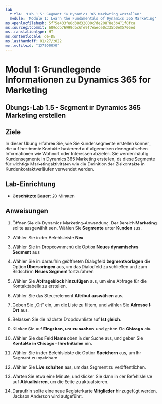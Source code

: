 ```yaml
---
lab:
  title: 'Lab 1.5: Segment in Dynamics 365 Marketing erstellen'
  module: 'Module 1: Learn the Fundamentals of Dynamics 365 Marketing'
ms.openlocfilehash: 5f75e433fe8d38d32000c7de20878e3b471f0fca
ms.sourcegitcommit: 600ccb76999dbc6fe9f7eaece0c235b0e85706ed
ms.translationtype: HT
ms.contentlocale: de-DE
ms.lasthandoff: 01/27/2022
ms.locfileid: "137908858"
---
```

<a name="module-1-learn-the-fundamentals-of-dynamics-365-marketing"></a>Modul 1: Grundlegende Informationen zu Dynamics 365 for Marketing
========================

## <a name="practice-lab-15---create-a-segment-in-dynamics-365-marketing"></a>Übungs-Lab 1.5 - Segment in Dynamics 365 Marketing erstellen

## <a name="objectives"></a>Ziele

In dieser Übung erfahren Sie, wie Sie Kundensegmente erstellen können, die auf bestimmte Kontakte basierend auf allgemeinen demografischen Informationen wie Wohnort oder Interessen abzielen. Sie werden häufig Kundensegmente in Dynamics 365 Marketing erstellen, da diese Segmente für wichtige Marketingaktivitäten wie die Definition der Zielkontakte in Kundenkontaktverläufen verwendet werden.

## <a name="lab-setup"></a>Lab-Einrichtung

  - **Geschätzte Dauer**: 20 Minuten

## <a name="instructions"></a>Anweisungen


1. Öffnen Sie die Dynamics Marketing-Anwendung. Der Bereich **Marketing** sollte ausgewählt sein. Wählen Sie **Segmente** unter **Kunden** aus.

2. Wählen Sie in der Befehlsleiste **Neu**.

3. Wählen Sie im Dropdownmenü die Option **Neues dynamisches Segment** aus.

4. Wählen Sie im daraufhin geöffneten Dialogfeld **Segmentvorlagen** die Option **Überspringen** aus, um das Dialogfeld zu schließen und zum Bildschirm **Neues Segment** fortzufahren.

5. Wählen Sie **Abfrageblock hinzufügen** aus, um eine Abfrage für die Kontakttabelle zu erstellen. 

6. Wählen Sie das Steuerelement **Attribut auswählen** aus.

7. Geben Sie „Ort“ ein, um die Liste zu filtern, und wählen Sie **Adresse 1: Ort** aus.

8. Belassen Sie die nächste Dropdownliste auf **Ist gleich**. 

9. Klicken Sie auf **Eingeben, um zu suchen**, und geben Sie **Chicago** ein.

10. Wählen Sie das Feld **Name** oben in der Suche aus, und geben Sie **Kontakte in Chicago – Ihre Initialen** ein.

11. Wählen Sie in der Befehlsleiste die Option **Speichern** aus, um Ihr Segment zu speichern.

12. Wählen Sie **Live schalten** aus, um das Segment zu veröffentlichen. 

13. Warten Sie etwa eine Minute, und klicken Sie dann in der Befehlsleiste auf **Aktualisieren**, um die Seite zu aktualisieren. 

14. Daraufhin sollte eine neue Registerkarte **Mitglieder** hinzugefügt werden. Jackson Anderson wird aufgeführt.
